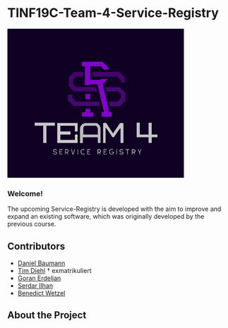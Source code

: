 # TINF19C-Team-4-Service-Registry

![Logo](Assets/Pictures/Logo.png)

### Welcome!

The upcoming Service-Registry is developed with the aim to improve and expand an existing software, which was originally developed by the previous course. 

## Contributors
- [Daniel Baumann](https://github.com/DanielErich)
- [Tim Diehl](https://github.com/timthom5) † exmatrikuliert
- [Goran Erdeljan](https://github.com/GoranErdeljan)
- [Serdar Ilhan](https://github.com/serdarilhan)
- [Benedict Wetzel](https://github.com/wetzelbe) 

## About the Project

